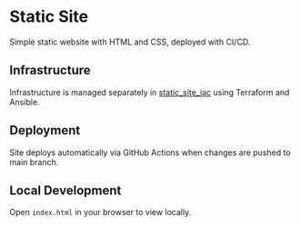 # Static Site

Simple static website with HTML and CSS, deployed with CI/CD.

## Infrastructure

Infrastructure is managed separately in [static_site_iac](https://github.com/qtnick/static_site_iac) using Terraform and Ansible.

## Deployment

Site deploys automatically via GitHub Actions when changes are pushed to main branch.

## Local Development

Open `index.html` in your browser to view locally.
